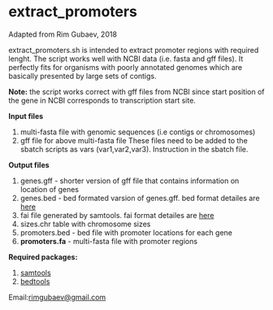 # extract_promoters
Adapted from Rim Gubaev, 2018

extract_promoters.sh is intended to extract promoter regions with required lenght. The script works well with NCBI data (i.e. fasta   and gff files). It perfectly fits for organisms with poorly annotated genomes which are basically presented by large sets of contigs. 

**Note:** the script works correct with gff files from NCBI since start position of the gene in NCBI corresponds to transcription start site.

**Input files**
1. multi-fasta file with genomic sequences (i.e contigs or chromosomes)
2. gff file for above multi-fasta file
These files need to be added to the sbatch scripts as vars (var1,var2,var3). Instruction in the sbatch file.

**Output files**
1. genes.gff - shorter version of gff file that contains information on location of genes
2. genes.bed - bed formated varsion of genes.gff. bed format detailes are [here](https://www.ensembl.org/info/website/upload/bed.html)
3. fai file generated by samtools. fai format detailes are [here](http://www.htslib.org/doc/faidx.html)
4. sizes.chr table with chromosome sizes
5. promoters.bed - bed file with promoter locations for each gene
6. **promoters.fa** - multi-fasta file with promoter regions


**Required packages:**
1. [samtools](http://samtools.sourceforge.net/)
2. [bedtools](http://bedtools.readthedocs.io/en/latest/)

Email:rimgubaev@gmail.com
